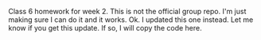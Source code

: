 Class 6 homework for week 2. 
This is not the official group repo. I'm just making sure I can do it and it works. 
Ok. I updated this one instead. Let me know if you get this update. If so, I will copy the code here.
